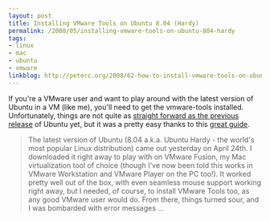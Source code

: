 ```yaml
---
layout: post
title: Installing VMware Tools on Ubuntu 8.04 (Hardy)
permalink: /2008/05/installing-vmware-tools-on-ubuntu-804-hardy
tags:
- linux
- mac
- ubuntu
- vmware
linkblog: http://peterc.org/2008/62-how-to-install-vmware-tools-on-ubuntu-hardy-804-under-vmware-fusion.html
---
```


If you're a VMware user and want to play around with the latest version of Ubuntu in a VM (like me),
you'll need to get the vmware-tools installed. Unfortunately, things are not quite as
[straight forward as the previous release](/2007/11/installing-vmware-tools-on-ubuntu-gutsy/)
of Ubuntu yet, but it was a pretty easy thanks to this
[great guide](http://peterc.org/2008/62-how-to-install-vmware-tools-on-ubuntu-hardy-804-under-vmware-fusion.html).

> The latest version of Ubuntu (8.04 a.k.a. Ubuntu Hardy - the world's most popular Linux distribution)
> came out yesterday on April 24th. I downloaded it right away to play with on VMware Fusion, my Mac
> virtualization tool of choice (though I've now been told this works in VMware Workstation and VMware
> Player on the PC too!). It worked pretty well out of the box, with even seamless mouse support working
> right away, but I needed, of course, to install VMware Tools too, as any good VMware user would do. From
> there, things turned sour, and I was bombarded with error messages ...
